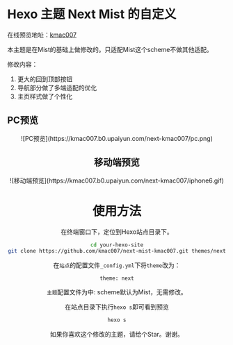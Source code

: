 # Hexo 主题 Next Mist 的自定义
在线预览地址：[kmac007](https://kmac007.me)

本主题是在Mist的基础上做修改的。只适配Mist这个scheme不做其他适配。

修改内容：
1. 更大的回到顶部按钮
2. 导航部分做了多端适配的优化
3. 主页样式做了个性化

## PC预览

<center>![PC预览](https://kmac007.b0.upaiyun.com/next-kmac007/pc.png)<center>

## 移动端预览

<center>![移动端预览](https://kmac007.b0.upaiyun.com/next-kmac007/iphone6.gif)</center>

# 使用方法
在终端窗口下，定位到Hexo站点目录下。
```bash
cd your-hexo-site
git clone https://github.com/kmac007/next-mist-kmac007.git themes/next
```
在`站点`的配置文件`_config.yml`下将`theme`改为：
```
theme: next
```
`主题`配置文件为中:
scheme默认为Mist，无需修改。

在站点目录下执行`hexo s`即可看到预览
```bash
hexo s
```

如果你喜欢这个修改的主题，请给个Star。谢谢。

